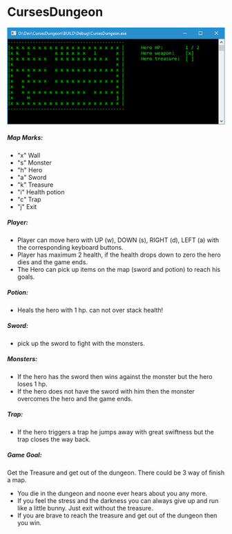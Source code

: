 # CursesDungeon

![alt tag](cursesDungeon.png)

##### Map Marks:
* "x" Wall
* "s" Monster
* "h" Hero
* "a" Sword
* "k" Treasure
* "i" Health potion
* "c" Trap
* "j" Exit

##### Player:
* Player can move hero with  UP (w), DOWN (s), RIGHT (d), LEFT (a) with the corresponding keyboard buttons.
* Player has maximum 2 health, if the health drops down to zero the hero dies and the game ends.
* The Hero can pick up items on the map (sword and potion) to reach his goals.

##### Potion:
* Heals the hero with 1 hp. can not over stack health!

##### Sword:
* pick up the sword to fight with the monsters.

##### Monsters:
* If the hero has the sword then wins against the monster but the hero loses 1 hp.
* If the hero does not have the sword with him then the monster overcomes the hero and the game ends.

##### Trap:
* If the hero triggers a trap he jumps away with great swiftness but the trap closes the way back.

##### Game Goal:
Get the Treasure and get out of the dungeon. There could be 3 way of finish a map.
* You die in the dungeon and noone ever hears about you any more.
* If you feel the stress and the darkness you can always give up and run like a little bunny. Just exit without the treasure.
* If you are brave to reach the treasure and get out of the dungeon then you win.
